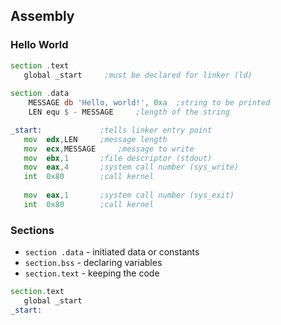 ## Assembly

### Hello World

```asm
section	.text
   global _start     ;must be declared for linker (ld)
	
section	.data
    MESSAGE db 'Hello, world!', 0xa  ;string to be printed
    LEN equ $ - MESSAGE     ;length of the string

_start:	            ;tells linker entry point
   mov	edx,LEN     ;message length
   mov	ecx,MESSAGE     ;message to write
   mov	ebx,1       ;file descriptor (stdout)
   mov	eax,4       ;system call number (sys_write)
   int	0x80        ;call kernel
	
   mov	eax,1       ;system call number (sys_exit)
   int	0x80        ;call kernel
```

### Sections
* ```section .data``` - initiated data or constants  
* ```section.bss``` - declaring variables  
* ```section.text``` - keeping the code  

```asm
section.text
   global _start
_start:
```


